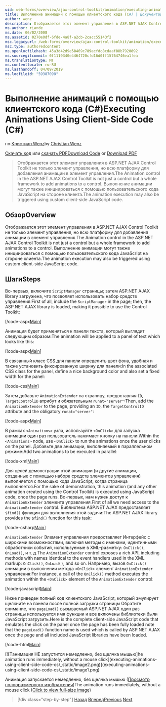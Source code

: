```yaml
---
uid: web-forms/overview/ajax-control-toolkit/animation/executing-animations-using-client-side-code-cs
title: Выполнение анимаций с помощью клиентского кода (C#) | Документация Майкрософт
author: wenz
description: Отображается этот элемент управления в ASP.NET AJAX Control Toolkit не только элемент управления, но всю платформу для добавления анимации в элемент управления. Выполнение анимации...
ms.author: riande
ms.date: 06/02/2008
ms.assetid: 0270e0df-6fde-4a8f-a2cb-2cacc55143f2
msc.legacyurl: /web-forms/overview/ajax-control-toolkit/animation/executing-animations-using-client-side-code-cs
msc.type: authoredcontent
ms.openlocfilehash: 45a3d42d9e58469c789acfdc8cdaaf88b7920892
ms.sourcegitcommit: 0f1119340e4464720cfd16d0ff15764746ea1fea
ms.translationtype: MT
ms.contentlocale: ru-RU
ms.lasthandoff: 04/09/2019
ms.locfileid: "59387098"
---
```

# <a name="executing-animations-using-client-side-code-c"></a><span data-ttu-id="1dbc4-104">Выполнение анимаций с помощью клиентского кода (C#)</span><span class="sxs-lookup"><span data-stu-id="1dbc4-104">Executing Animations Using Client-Side Code (C#)</span></span>

<span data-ttu-id="1dbc4-105">по [Кристиан Wenz](https://github.com/wenz)</span><span class="sxs-lookup"><span data-stu-id="1dbc4-105">by [Christian Wenz](https://github.com/wenz)</span></span>

<span data-ttu-id="1dbc4-106">[Скачать код](http://download.microsoft.com/download/f/9/a/f9a26acd-8df4-4484-8a18-199e4598f411/Animation10.cs.zip) или [скачать PDF](http://download.microsoft.com/download/6/7/1/6718d452-ff89-4d3f-a90e-c74ec2d636a3/animation10CS.pdf)</span><span class="sxs-lookup"><span data-stu-id="1dbc4-106">[Download Code](http://download.microsoft.com/download/f/9/a/f9a26acd-8df4-4484-8a18-199e4598f411/Animation10.cs.zip) or [Download PDF](http://download.microsoft.com/download/6/7/1/6718d452-ff89-4d3f-a90e-c74ec2d636a3/animation10CS.pdf)</span></span>

> <span data-ttu-id="1dbc4-107">Отображается этот элемент управления в ASP.NET AJAX Control Toolkit не только элемент управления, но всю платформу для добавления анимации в элемент управления.</span><span class="sxs-lookup"><span data-stu-id="1dbc4-107">The Animation control in the ASP.NET AJAX Control Toolkit is not just a control but a whole framework to add animations to a control.</span></span> <span data-ttu-id="1dbc4-108">Выполнение анимации могут также инициироваться с помощью пользовательского кода JavaScript на стороне клиента.</span><span class="sxs-lookup"><span data-stu-id="1dbc4-108">The animation execution may also be triggered using custom client-side JavaScript code.</span></span>


## <a name="overview"></a><span data-ttu-id="1dbc4-109">Обзор</span><span class="sxs-lookup"><span data-stu-id="1dbc4-109">Overview</span></span>

<span data-ttu-id="1dbc4-110">Отображается этот элемент управления в ASP.NET AJAX Control Toolkit не только элемент управления, но всю платформу для добавления анимации в элемент управления.</span><span class="sxs-lookup"><span data-stu-id="1dbc4-110">The Animation control in the ASP.NET AJAX Control Toolkit is not just a control but a whole framework to add animations to a control.</span></span> <span data-ttu-id="1dbc4-111">Выполнение анимации могут также инициироваться с помощью пользовательского кода JavaScript на стороне клиента.</span><span class="sxs-lookup"><span data-stu-id="1dbc4-111">The animation execution may also be triggered using custom client-side JavaScript code.</span></span>

## <a name="steps"></a><span data-ttu-id="1dbc4-112">Шаги</span><span class="sxs-lookup"><span data-stu-id="1dbc4-112">Steps</span></span>

<span data-ttu-id="1dbc4-113">Во-первых, включите `ScriptManager` страницы; затем ASP.NET AJAX library загружена, что позволяет использовать набор средств управления:</span><span class="sxs-lookup"><span data-stu-id="1dbc4-113">First of all, include the `ScriptManager` in the page; then, the ASP.NET AJAX library is loaded, making it possible to use the Control Toolkit:</span></span>

[!code-aspx[Main](executing-animations-using-client-side-code-cs/samples/sample1.aspx)]

<span data-ttu-id="1dbc4-114">Анимация будет применяться к панели текста, который выглядит следующим образом:</span><span class="sxs-lookup"><span data-stu-id="1dbc4-114">The animation will be applied to a panel of text which looks like this:</span></span>

[!code-aspx[Main](executing-animations-using-client-side-code-cs/samples/sample2.aspx)]

<span data-ttu-id="1dbc4-115">В связанный класс CSS для панели определить цвет фона, удобная и также установить фиксированную ширину для панели:</span><span class="sxs-lookup"><span data-stu-id="1dbc4-115">In the associated CSS class for the panel, define a nice background color and also set a fixed width for the panel:</span></span>

[!code-css[Main](executing-animations-using-client-side-code-cs/samples/sample3.css)]

<span data-ttu-id="1dbc4-116">Затем добавьте `AnimationExtender` на страницу, предоставляя `ID`, `TargetControlID` атрибут и обязательным `runat="server"`:</span><span class="sxs-lookup"><span data-stu-id="1dbc4-116">Then, add the `AnimationExtender` to the page, providing an `ID`, the `TargetControlID` attribute and the obligatory `runat="server"`:</span></span>

[!code-aspx[Main](executing-animations-using-client-side-code-cs/samples/sample4.aspx)]

<span data-ttu-id="1dbc4-117">В рамках `<Animations>` узла, используйте `<OnClick>` для запуска анимации один раз пользователь нажимает кнопку на панели.</span><span class="sxs-lookup"><span data-stu-id="1dbc4-117">Within the `<Animations>` node, use `<OnClick>` to run the animations once the user clicks on the panel.</span></span> <span data-ttu-id="1dbc4-118">Добавьте две анимации, выполняемый в параллельном режиме:</span><span class="sxs-lookup"><span data-stu-id="1dbc4-118">Add two animations to be executed in parallel:</span></span>

[!code-xml[Main](executing-animations-using-client-side-code-cs/samples/sample5.xml)]

<span data-ttu-id="1dbc4-119">Для целей демонстрации этой анимации (и другие анимации, созданные с помощью набора средств элементов управления) выполняется с помощью кода JavaScript, когда страница выполняется.</span><span class="sxs-lookup"><span data-stu-id="1dbc4-119">For the sake of demonstration, this animation (and any other animation created using the Control Toolkit) is executed using JavaScript code, once the page runs.</span></span> <span data-ttu-id="1dbc4-120">Во-первых, нам нужен доступ к `AnimationExtender` элемента управления.</span><span class="sxs-lookup"><span data-stu-id="1dbc4-120">First of all we need access to the `AnimationExtender` control.</span></span> <span data-ttu-id="1dbc4-121">Библиотека ASP.NET AJAX предоставляет `$find()` функции для выполнения этой задачи:</span><span class="sxs-lookup"><span data-stu-id="1dbc4-121">The ASP.NET AJAX library provides the `$find()` function for this task:</span></span>

[!code-csharp[Main](executing-animations-using-client-side-code-cs/samples/sample6.cs)]

<span data-ttu-id="1dbc4-122">`AnimationExtender` Элемент управления предоставляет Интерфейс с широкими возможностями, включая методы с именами, идентичными обработчики событий, используемые в XML-разметку: `OnClick()`, `OnLoad()`, и т. д.</span><span class="sxs-lookup"><span data-stu-id="1dbc4-122">The `AnimationExtender` control exposes a rich API, including methods with names identical to the event handlers used in the XML markup: `OnClick()`, `OnLoad()`, and so on.</span></span> <span data-ttu-id="1dbc4-123">Например, вызов `OnClick()` анимации в выполнении метода `<OnClick>` элемент `AnimationExtender` управления:</span><span class="sxs-lookup"><span data-stu-id="1dbc4-123">For instance, a call of the `OnClick()` method executes the animation within the `<OnClick>` element of the `AnimationExtender` control:</span></span>

[!code-javascript[Main](executing-animations-using-client-side-code-cs/samples/sample7.js)]

<span data-ttu-id="1dbc4-124">Ниже приведен полный код клиентского JavaScript, который эмулирует щелкните на панели после полной загрузки страницы Обратите внимание, что `pageLoad()` вызываемый ASP.NET AJAX один раз страницы используется имя функции и все включены библиотеки были JavaScript загрузить.</span><span class="sxs-lookup"><span data-stu-id="1dbc4-124">Here is the complete client-side JavaScript code that emulates the click on the panel once the page has been fully loaded note that the `pageLoad()` function name is used which is called by ASP.NET AJAX once the page and all included JavaScript libraries have been loaded.</span></span>

[!code-html[Main](executing-animations-using-client-side-code-cs/samples/sample8.html)]


[![T<span data-ttu-id="1dbc4-125">анимация HE запустится немедленно, без щелчка мышью]</span><span class="sxs-lookup"><span data-stu-id="1dbc4-125">he animation runs immediately, without a mouse click]</span></span>(executing-animations-using-client-side-code-cs/_static/image2.png)](executing-animations-using-client-side-code-cs/_static/image1.png)

<span data-ttu-id="1dbc4-126">Анимация запускается немедленно, без щелчка мышью ([Просмотр полноразмерного изображения](executing-animations-using-client-side-code-cs/_static/image3.png))</span><span class="sxs-lookup"><span data-stu-id="1dbc4-126">The animation runs immediately, without a mouse click ([Click to view full-size image](executing-animations-using-client-side-code-cs/_static/image3.png))</span></span>

> [!div class="step-by-step"]
> <span data-ttu-id="1dbc4-127">[Назад](modifying-animations-from-the-server-side-cs.md)
> [Вперед](changing-an-animation-using-client-side-code-cs.md)</span><span class="sxs-lookup"><span data-stu-id="1dbc4-127">[Previous](modifying-animations-from-the-server-side-cs.md)
[Next](changing-an-animation-using-client-side-code-cs.md)</span></span>
